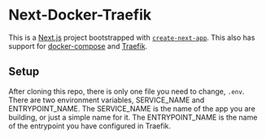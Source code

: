 # Next-Docker-Traefik

This is a [Next.js](https://nextjs.org/) project bootstrapped with [`create-next-app`](https://github.com/vercel/next.js/tree/canary/packages/create-next-app). This also has support for [docker-compose](https://docs.docker.com/compose/) and [Traefik](https://doc.traefik.io/traefik/).

## Setup

After cloning this repo, there is only one file you need to change, `.env`. There are two environment variables, SERVICE_NAME and ENTRYPOINT_NAME. The SERVICE_NAME is the name of the app you are building, or just a simple name for it. The ENTRYPOINT_NAME is the name of the entrypoint you have configured in Traefik.
